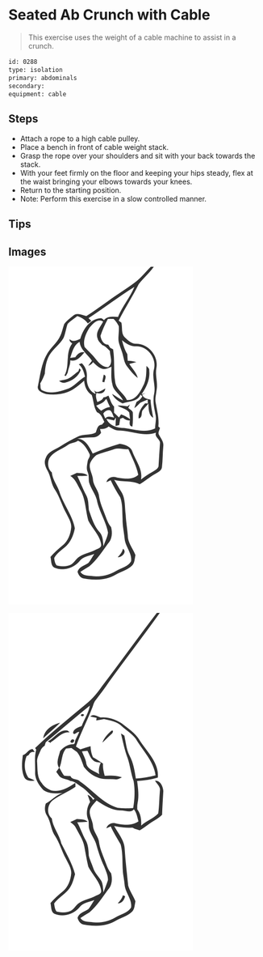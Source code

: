 # Seated Ab Crunch with Cable
> This exercise uses the weight of a cable machine to assist in a crunch.

``` 
id: 0288 
type: isolation 
primary: abdominals 
secondary:  
equipment: cable 
``` 

## Steps

 - Attach a rope to a high cable pulley.
 - Place a bench in front of cable weight stack.
 - Grasp the rope over your shoulders and sit with your back towards the stack.
 - With your feet firmly on the floor and keeping your hips steady, flex at the waist bringing your elbows towards your knees.
 - Return to the starting position.
 - Note: Perform this exercise in a slow controlled manner.

## Tips


## Images

![](./../svg/0288-relaxation.svg)

![](./../svg/0288-tension.svg)
